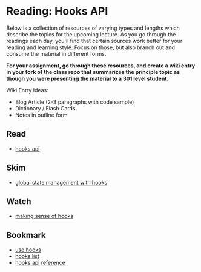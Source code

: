 # Reading: Hooks API

Below is a collection of resources of varying types and lengths which describe the topics for the upcoming lecture.  As you go through the readings each day, you'll find that certain sources work better for your reading and learning style. Focus on those, but also branch out and consume the material in different forms.

**For your assignment, go through these resources, and create a wiki entry in your fork of the class repo that summarizes the principle topic as though you were presenting the material to a 301 level student.**

Wiki Entry Ideas:
* Blog Article (2-3 paragraphs with code sample)
* Dictionary / Flash Cards
* Notes in outline form

## Read
* [hooks api](https://reactjs.org/docs/hooks-overview.html)

## Skim
* [global state management with hooks](https://blog.usejournal.com/global-state-management-with-react-hooks-5e453468c5bf)

## Watch
* [making sense of hooks](https://medium.com/@dan_abramov/making-sense-of-react-hooks-fdbde8803889)

## Bookmark
* [use hooks](https://usehooks.com/)
* [hooks list](https://github.com/rehooks/awesome-react-hooks)
* [hooks api reference](https://reactjs.org/docs/hooks-reference.html)





